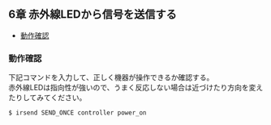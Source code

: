 ## <a name="chapter6">6章 赤外線LEDから信号を送信する
- [動作確認](#section6-1)

### 動作確認  

下記コマンドを入力して、正しく機器が操作できるか確認する。  
赤外線LEDは指向性が強いので、うまく反応しない場合は近づけたり方向を変えたりしてみてください。
```
$ irsend SEND_ONCE controller power_on
```

